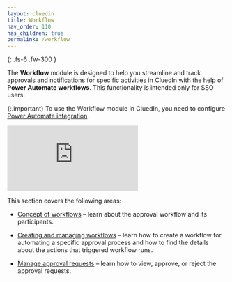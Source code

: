 ```yaml
---
layout: cluedin
title: Workflow
nav_order: 110
has_children: true
permalink: /workflow
---
```


{: .fs-6 .fw-300 }

The **Workflow** module is designed to help you streamline and track approvals and notifications for specific activities in CluedIn with the help of **Power Automate workflows**. This functionality is intended only for SSO users.

{:.important}
To use the Workflow module in CluedIn, you need to configure [Power Automate integration](/microsoft-integration/power-automate).

<div class="videoFrame">
<iframe src="https://player.vimeo.com/video/1012496200?badge=0&amp;autopause=0&amp;player_id=0&amp;app_id=58479" frameborder="0" allow="autoplay; fullscreen; picture-in-picture; clipboard-write" title="Workflows in CluedIn"></iframe>
</div>

This section covers the following areas:

- [Concept of workflows](/workflow/concept-of-approvals) – learn about the approval workflow and its participants.

- [Creating and managing workflows](/workflow/create-and-manage-workflows) – learn how to create a workflow for automating a specific approval process and how to find the details about the actions that triggered workflow runs.

- [Manage approval requests](/workflow/manage-approval-requests) – learn how to view, approve, or reject the approval requests.